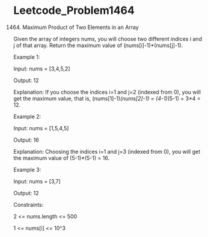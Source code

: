 # Leetcode_Problem1464




1464. Maximum Product of Two Elements in an Array




Given the array of integers nums, you will choose two different indices i and j of that array. Return the maximum value of (nums[i]-1)*(nums[j]-1).
 



Example 1:




Input: nums = [3,4,5,2]




Output: 12 




Explanation: If you choose the indices i=1 and j=2 (indexed from 0), you will get the maximum value, that is, (nums[1]-1)*(nums[2]-1) = (4-1)*(5-1) = 3*4 = 12. 





Example 2:





Input: nums = [1,5,4,5]





Output: 16





Explanation: Choosing the indices i=1 and j=3 (indexed from 0), you will get the maximum value of (5-1)*(5-1) = 16.





Example 3:






Input: nums = [3,7]





Output: 12


 

Constraints:




2 <= nums.length <= 500




1 <= nums[i] <= 10^3
